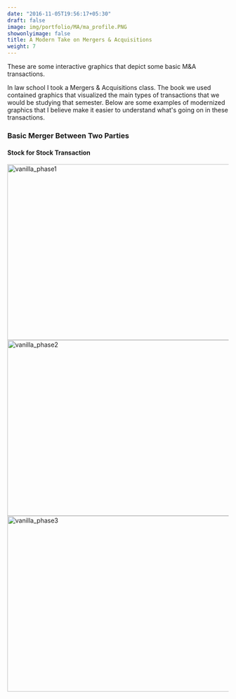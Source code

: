 ```yaml
---
date: "2016-11-05T19:56:17+05:30"
draft: false
image: img/portfolio/MA/ma_profile.PNG
showonlyimage: false
title: A Modern Take on Mergers & Acquisitions
weight: 7
---
```


These are some interactive graphics that depict some basic M&A transactions. 
<!--more-->

In law school I took a Mergers & Acquisitions class. The book we used contained graphics that visualized the main types of transactions that we would be studying that semester. Below are some examples of modernized graphics that I believe make it easier to understand what's going on in these transactions. 

### Basic Merger Between Two Parties
#### Stock for Stock Transaction 

<img src="/portfolio/7w_BLANK_files/vanilla_p1.PNG" alt="vanilla_phase1" width="600px" height="400px"/>

<img src="/portfolio/7w_BLANK_files/vanilla_p2.PNG" alt="vanilla_phase2" width="600px" height="400px"/>

<img src="/portfolio/7w_BLANK_files/vanilla_p3.PNG" alt="vanilla_phase3" width="600px" height="400px"/>





